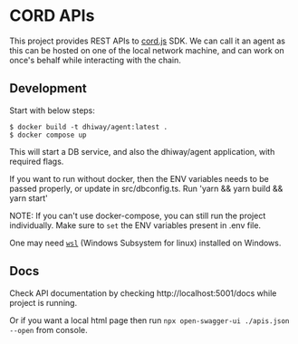# CORD APIs

This project provides REST APIs to [cord.js](https://github.com/dhiway/cord.js) SDK. We can call it an agent as this can be hosted on one of the local network machine, and can work on once's behalf while interacting with the chain.

## Development

Start with below steps:

```
$ docker build -t dhiway/agent:latest .
$ docker compose up
```

This will start a DB service, and also the dhiway/agent application, with required flags.

If you want to run without docker, then the ENV variables needs to be passed properly, or update in src/dbconfig.ts. Run 'yarn && yarn build && yarn start'

NOTE: If you can't use docker-compose, you can still run the project individually. Make sure to `set` the ENV variables present in .env file.

One may need [`wsl`](https://docs.microsoft.com/en-us/windows/wsl/about) (Windows Subsystem for linux) installed on Windows.

## Docs

Check API documentation by checking http://localhost:5001/docs while project is running.

Or if you want a local html page then run `npx open-swagger-ui ./apis.json --open` from console.
